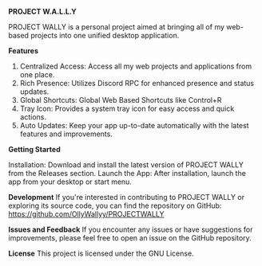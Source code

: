 **PROJECT W.A.L.L.Y**


PROJECT WALLY is a personal project aimed at bringing all of my web-based projects into one unified desktop application. 

**Features**
1. Centralized Access: Access all my web projects and applications from one place.
2. Rich Presence: Utilizes Discord RPC for enhanced presence and status updates.
3. Global Shortcuts: Global Web Based Shortcuts like Control+R
4. Tray Icon: Provides a system tray icon for easy access and quick actions.
5. Auto Updates: Keep your app up-to-date automatically with the latest features and improvements.

**Getting Started**

Installation: Download and install the latest version of PROJECT WALLY from the Releases section.
Launch the App: After installation, launch the app from your desktop or start menu.

**Development**
If you're interested in contributing to PROJECT WALLY or exploring its source code, you can find the repository on GitHub: https://github.com/OllyWallyy/PROJECTWALLY

**Issues and Feedback**
If you encounter any issues or have suggestions for improvements, please feel free to open an issue on the GitHub repository.

**License**
This project is licensed under the GNU License.

